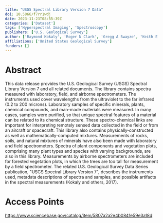 ```yaml
---
title: "USGS Spectral Library Version 7 Data"
doi: 10.5066/f7rr1wdj
date: 2023-11-23T08:55:39Z
categories: ['Dataset']
tags: ['Hyperspectral Imaging', 'Spectroscopy']
publishers: ['U.S. Geological Survey']
author: ['Raymond Kokaly', 'Roger N Clark', 'Gregg A Swayze', 'Keith E Livo', 'Todd M Hoefen', 'Neil C. Pearson', 'Richard A. Wise', 'William M Benzel', 'Heather A Lowers', 'Rhonda L Driscoll', 'Anna J. Klein']
affiliations: ['United States Geological Survey']
funders: []
---
```


# Abstract
This data release provides the U.S. Geological Survey (USGS) Spectral Library Version 7 and all related documents. The library contains spectra measured with laboratory, field, and airborne spectrometers. The instruments used cover wavelengths from the ultraviolet to the far infrared (0.2 to 200 microns). Laboratory samples of specific minerals, plants, chemical compounds, and man-made materials were measured. In many cases, samples were purified, so that unique spectral features of a material can be related to its chemical structure. These spectro-chemical links are important for interpreting remotely sensed data collected in the field or from an aircraft or spacecraft. This library also contains physically-constructed as well as mathematically-computed mixtures. Measurements of rocks, soils, and natural mixtures of minerals have also been made with laboratory and field spectrometers. Spectra of plant components and vegetation plots, comprising many plant types and species with varying backgrounds, are also in this library. Measurements by airborne spectrometers are included for forested vegetation plots, in which the trees are too tall for measurement by a field spectrometer. The related U.S. Geological Survey Data Series publication, "USGS Spectral Library Version 7", describes the instruments used, metadata descriptions of spectra and samples, and possible artifacts in the spectral measurements (Kokaly and others, 2017).

# Access Points
https://www.sciencebase.gov/catalog/item/5807a2a2e4b0841e59e3a18d